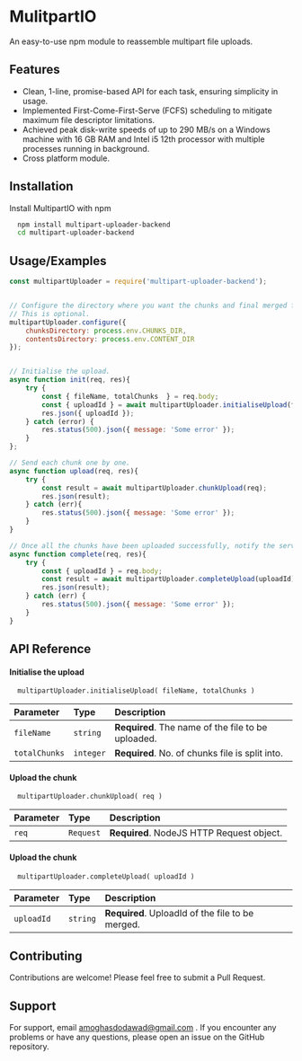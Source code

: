 
# MulitpartIO

An easy-to-use npm module to reassemble multipart file uploads.


## Features

- Clean, 1-line, promise-based API for each task, ensuring simplicity in usage.
- Implemented First-Come-First-Serve (FCFS) scheduling to mitigate maximum file descriptor limitations.
- Achieved peak disk-write speeds of up to 290 MB/s on a Windows machine with 16 GB RAM and Intel i5 12th processor with multiple processes running in background.
- Cross platform module.


## Installation

Install MultipartIO with npm

```bash
  npm install multipart-uploader-backend
  cd multipart-uploader-backend
```
    
## Usage/Examples

```javascript
const multipartUploader = require('multipart-uploader-backend');


// Configure the directory where you want the chunks and final merged files to be stores.
// This is optional.
multipartUploader.configure({
    chunksDirectory: process.env.CHUNKS_DIR,
    contentsDirectory: process.env.CONTENT_DIR
});


// Initialise the upload.
async function init(req, res){
    try {
        const { fileName, totalChunks  } = req.body;
        const { uploadId } = await multipartUploader.initialiseUpload(fileName.split(' ').join('_'), totalChunks);
        res.json({ uploadId });
    } catch (error) {
        res.status(500).json({ message: 'Some error' });
    }
};

// Send each chunk one by one.
async function upload(req, res){
    try {
        const result = await multipartUploader.chunkUpload(req);
        res.json(result);
    } catch (err){
        res.status(500).json({ message: 'Some error' });
    }
}

// Once all the chunks have been uploaded successfully, notify the server to start merging them.
async function complete(req, res){
    try {
        const { uploadId } = req.body;
        const result = await multipartUploader.completeUpload(uploadId);
        res.json(result);
    } catch (err) {
        res.status(500).json({ message: 'Some error' });
    }
}
```


## API Reference

#### Initialise the upload

```
  multipartUploader.initialiseUpload( fileName, totalChunks )
```
| Parameter | Type     | Description                |
| :-------- | :------- | :------------------------- |
| `fileName` | `string` | **Required**. The name of the file to be uploaded. |
| `totalChunks` | `integer` | **Required**. No. of chunks file is split into. |

#### Upload the chunk
```
  multipartUploader.chunkUpload( req )
```
| Parameter | Type     | Description                |
| :-------- | :------- | :------------------------- |
| `req` | `Request` | **Required**. NodeJS HTTP Request object. |

#### Upload the chunk
```
  multipartUploader.completeUpload( uploadId )
```
| Parameter | Type     | Description                |
| :-------- | :------- | :------------------------- |
| `uploadId` | `string` | **Required**. UploadId of the file to be merged. |




## Contributing

Contributions are welcome! Please feel free to submit a Pull Request.


## Support

For support, email amoghasdodawad@gmail.com .
If you encounter any problems or have any questions, please open an issue on the GitHub repository.

